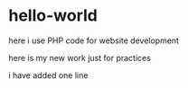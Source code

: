# hello-world
here i use PHP code for website development

here is my new work just for practices

i have added one line 
